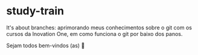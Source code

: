 # study-train

It's about branches: aprimorando meus conhecimentos sobre o git com os cursos da Inovation One, em como funciona o git por baixo dos panos.

Sejam todos bem-vindos (as) :tada:
